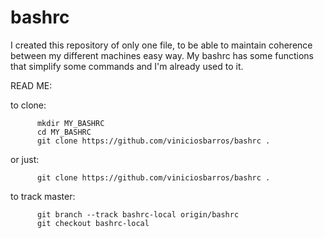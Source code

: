 bashrc
======

I created this repository of only one file, to be able to maintain coherence between my different machines easy way. My bashrc has some functions that simplify some commands and I'm already used to it.



READ ME:

to clone: 

          mkdir MY_BASHRC
          cd MY_BASHRC
          git clone https://github.com/viniciosbarros/bashrc .

or just:

          git clone https://github.com/viniciosbarros/bashrc .
          

to track master:

          git branch --track bashrc-local origin/bashrc
          git checkout bashrc-local
